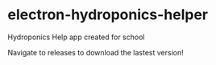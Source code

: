 # electron-hydroponics-helper

Hydroponics Help app created for school

Navigate to releases to download the lastest version!
